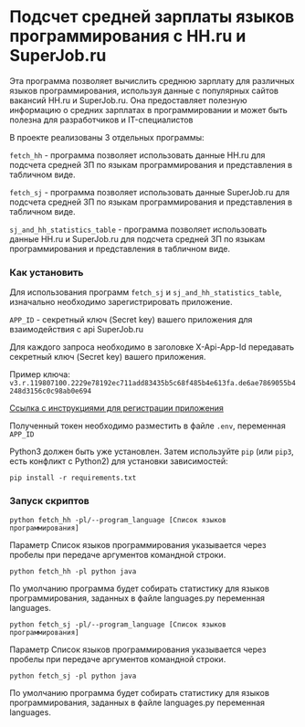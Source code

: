 # Подсчет средней зарплаты языков программирования с HH.ru и SuperJob.ru

Эта программа позволяет вычислить среднюю зарплату для различных языков программирования, используя данные с популярных сайтов вакансий HH.ru и SuperJob.ru. Она предоставляет полезную информацию о средних зарплатах в программировании и может быть полезна для разработчиков и IT-специалистов

В проекте реализованы 3 отдельных программы:

`fetch_hh`  - программа позволяет использовать данные HH.ru для подсчета средней ЗП по языкам программирования и представления в табличном виде.

`fetch_sj` - программа позволяет использовать данные SuperJob.ru для подсчета средней ЗП по языкам программирования и представления в табличном виде.

`sj_and_hh_statistics_table` - программа позволяет использовать данные HH.ru и SuperJob.ru для подсчета средней ЗП по языкам программирования и представления в табличном виде.


### Как установить

Для использования программ `fetch_sj` и `sj_and_hh_statistics_table`, изначально необходимо зарегистрировать приложение.

`APP_ID` - секретный ключ (Secret key) вашего приложения для взаимодействия с api SuperJob.ru

Для каждого запроса необходимо в заголовке X-Api-App-Id передавать секретный ключ (Secret key) вашего приложения. 

Пример ключа: `v3.r.119807100.2229e78192ec711add83435b5c68f485b4e613fa.de6ae7869055b4248d3156c0c98ab0e694`

[Ссылка с инструкциями для регистрации приложения](https://api.superjob.ru/)

Полученный токен необходимо разместить в файле `.env`, переменная  `APP_ID`


Python3 должен быть уже установлен. 
Затем используйте `pip` (или `pip3`, есть конфликт с Python2) для установки зависимостей:
```
pip install -r requirements.txt
```

### Запуск скриптов

```
python fetch_hh -pl/--program_language [Список языков программирования]
```
Параметр Список языков программирования указывается  через пробелы при передаче аргументов командной строки.

```
python fetch_hh -pl python java
```

По умолчанию программа будет собирать статистику для языков программирования, заданных в файле languages.py переменная languages.

```
python fetch_sj -pl/--program_language [Список языков программирования]
```
Параметр Список языков программирования указывается  через пробелы при передаче аргументов командной строки.

```
python fetch_sj -pl python java
```

По умолчанию программа будет собирать статистику для языков программирования, заданных в файле languages.py переменная languages.

